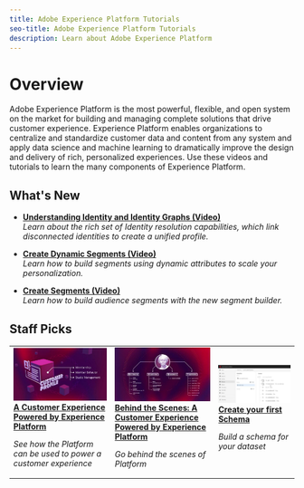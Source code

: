 ```yaml
---
title: Adobe Experience Platform Tutorials
seo-title: Adobe Experience Platform Tutorials
description: Learn about Adobe Experience Platform
---
```


# Overview

Adobe Experience Platform is the most powerful, flexible, and open system on the market for building and managing complete solutions that drive customer experience. Experience Platform enables organizations to centralize and standardize customer data and content from any system and apply data science and machine learning to dramatically improve the design and delivery of rich, personalized experiences. Use these videos and tutorials to learn the many components of Experience Platform.

## What's New

* **[Understanding Identity and Identity Graphs (Video)](identities/understanding-identity-and-identity-graphs.md)**
    <br>
    *Learn about the rich set of Identity resolution capabilities, which link disconnected identities to create a unified profile.*

* **[Create Dynamic Segments (Video)](segments/create-dynamic-segments.md)**
    <br>
    *Learn how to build segments using dynamic attributes to scale your personalization.*

* **[Create Segments (Video)](segments/create-segments.md)**
    <br>
    *Learn how to build audience segments with the new segment builder.*

## Staff Picks

<table>
<tr>
  <td>
    <a href="intro-to-platform/a-customer-experience-powered-by-experience-platform.md">
      <img alt="A Customer Experience Powered by Experience Platform video" src="assets/thumb_A-Customer-Experience.jpg" />
    </a>
    <div>
      <a href="intro-to-platform/a-customer-experience-powered-by-experience-platform.md">
    <strong>A Customer Experience Powered by Experience Platform</strong>
    </a>
    </div>
    <p>
    <em>See how the Platform can be used to power a customer experience</em>
    <p>
  </td>
  <td>
    <a href="intro-to-platform/behind-the-scenes-a-customer-experience-powered-by-experience-platform.md">
      <img alt="Behind the Scenes: A Customer Experience Powered by Experience Platform video" src="assets/thumb_Behind-the-Scenes.jpg" />
    </a>
    <div>
      <a href="intro-to-platform/behind-the-scenes-a-customer-experience-powered-by-experience-platform.md">
    <strong>Behind the Scenes: A Customer Experience Powered by Experience Platform</strong>
    </a>
    </div>
    <p>
    <em>Go behind the scenes of Platform</em>
    <p>
  </td>
  <td>
    <a href="schemas/create-your-first-schema-with-out-of-the-box-components.md">
      <img alt="thumbnail image for the 'Create your first Schema' video" src="assets/thumb_Create-your-First-Schema.png" />
    </a>
    <div>
      <a href="schemas/create-your-first-schema-with-out-of-the-box-components.md">
    <strong>Create your first Schema</strong>
    </a>
    </div>
    <p>
    <em>Build a schema for your dataset</em>
    <p>
  </td>
   <!--
   <td>
    <a href="datasets/create-datasets-and-ingest-data.md">
      <img alt="thumbnail image for the 'Create Datasets and Ingest Data' video" src="assets/thumb_Create-Datasets-and-Ingest-Data.png" />
    </a>
    <div>
      <a href="datasets/create-datasets-and-ingest-data.md">
    <strong>Create Datasets and Ingest Data</strong>
    </a>
    </div>
    <p>
    <em>Ingest your dataset.</em>
    <p>
  </td>
  <td>
    <a href="segments/create-segments.md">
      <img alt="thumbnail image for the 'Create Segments' video" src="assets/thumb_Create-Segments.png" />
    </a>
    <div>
      <a href="segments/create-segments.md">
    <strong>Create Segments</strong>
    </a>
    </div>
    <p>
    <em>Build segments based on your data.</em>
    <p>
  </td>-->
</tr>
</table>
